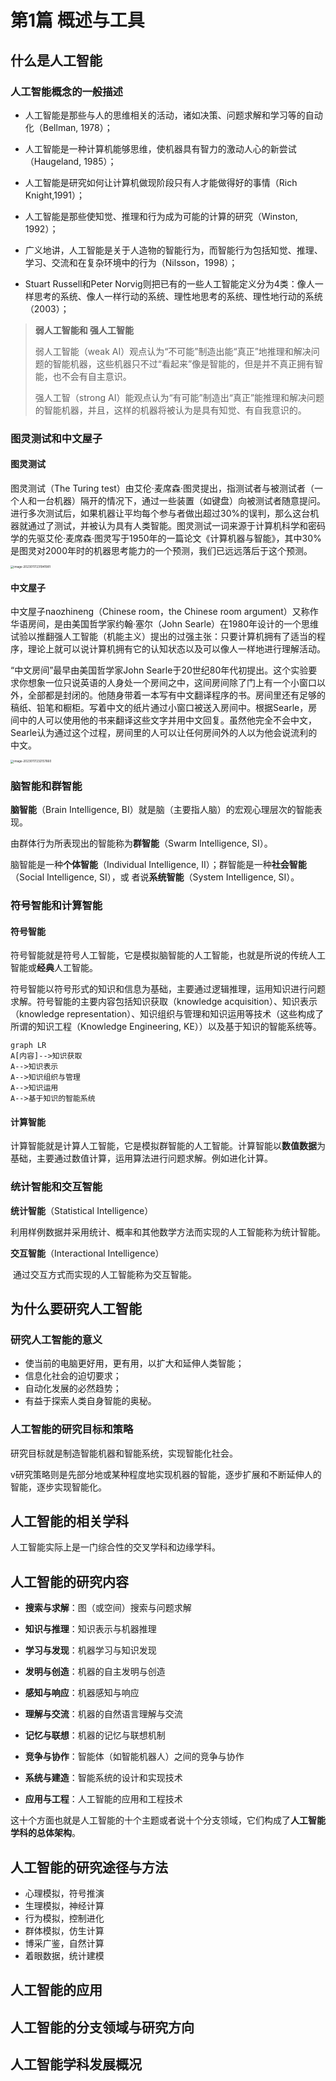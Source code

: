 # 第1篇 概述与工具

## 什么是人工智能 

### 人工智能概念的一般描述 

- 人工智能是那些与人的思维相关的活动，诸如决策、问题求解和学习等的自动化（Bellman, 1978）；

- 人工智能是一种计算机能够思维，使机器具有智力的激动人心的新尝试（Haugeland, 1985）；

- 人工智能是研究如何让计算机做现阶段只有人才能做得好的事情（Rich Knight,1991）；
- 人工智能是那些使知觉、推理和行为成为可能的计算的研究（Winston, 1992）；
- 广义地讲，人工智能是关于人造物的智能行为，而智能行为包括知觉、推理、学习、交流和在复杂环境中的行为（Nilsson，1998）；
- Stuart Russell和Peter Norvig则把已有的一些人工智能定义分为4类：像人一样思考的系统、像人一样行动的系统、理性地思考的系统、理性地行动的系统（2003）；

> **弱人工智能和 强人工智能**
>
> 弱人工智能（weak AI）观点认为“不可能”制造出能“真正”地推理和解决问题的智能机器，这些机器只不过“看起来”像是智能的，但是并不真正拥有智能，也不会有自主意识。
>
> 强人工智（strong AI）能观点认为“有可能”制造出“真正”能推理和解决问题的智能机器，并且，这样的机器将被认为是具有知觉、有自我意识的。

### 图灵测试和中文屋子

#### 图灵测试

图灵测试（The Turing test）由艾伦·麦席森·图灵提出，指测试者与被测试者（一个人和一台机器）隔开的情况下，通过一些装置（如键盘）向被测试者随意提问。进行多次测试后，如果机器让平均每个参与者做出超过30%的误判，那么这台机器就通过了测试，并被认为具有人类智能。图灵测试一词来源于计算机科学和密码学的先驱艾伦·麦席森·图灵写于1950年的一篇论文《计算机器与智能》，其中30%是图灵对2000年时的机器思考能力的一个预测，我们已远远落后于这个预测。

<img src="C:/Users/86158/AppData/Roaming/Typora/typora-user-images/image-20230117231941981.png" alt="image-20230117231941981" style="zoom:33%;" />

#### 中文屋子

中文屋子naozhineng（Chinese room，the Chinese room argument）又称作华语房间，是由美国哲学家约翰·塞尔（John Searle）在1980年设计的一个思维试验以推翻强人工智能（机能主义）提出的过强主张：只要计算机拥有了适当的程序，理论上就可以说计算机拥有它的认知状态以及可以像人一样地进行理解活动。

“中文房间”最早由美国哲学家John Searle于20世纪80年代初提出。这个实验要求你想象一位只说英语的人身处一个房间之中，这间房间除了门上有一个小窗口以外，全部都是封闭的。他随身带着一本写有中文翻译程序的书。房间里还有足够的稿纸、铅笔和橱柜。写着中文的纸片通过小窗口被送入房间中。根据Searle，房间中的人可以使用他的书来翻译这些文字并用中文回复。虽然他完全不会中文，Searle认为通过这个过程，房间里的人可以让任何房间外的人以为他会说流利的中文。

<img src="C:/Users/86158/AppData/Roaming/Typora/typora-user-images/image-20230117232157660.png" alt="image-20230117232157660" style="zoom:33%;" />

### 脑智能和群智能

**脑智能**（Brain Intelligence, BI）就是脑（主要指人脑）的宏观心理层次的智能表现。

由群体行为所表现出的智能称为**群智能**（Swarm Intelligence, SI）。

脑智能是一种**个体智能**（Individual Intelligence, II）；群智能是一种**社会智能**（Social Intelligence, SI），或 者说**系统智能**（System Intelligence, SI）。

### 符号智能和计算智能

#### 符号智能

符号智能就是符号人工智能，它是模拟脑智能的人工智能，也就是所说的传统人工智能或**经典**人工智能。

符号智能以符号形式的知识和信息为基础，主要通过逻辑推理，运用知识进行问题求解。符号智能的主要内容包括知识获取（knowledge acquisition）、知识表示（knowledge representation）、知识组织与管理和知识运用等技术（这些构成了所谓的知识工程（Knowledge Engineering, KE））以及基于知识的智能系统等。

```mermaid
graph LR
A[内容]-->知识获取
A-->知识表示
A-->知识组织与管理
A-->知识运用
A-->基于知识的智能系统
```

#### 计算智能

计算智能就是计算人工智能，它是模拟群智能的人工智能。计算智能以**数值数据**为基础，主要通过数值计算，运用算法进行问题求解。例如进化计算。

### 统计智能和交互智能

**统计智能**（Statistical Intelligence）

​      利用样例数据并采用统计、概率和其他数学方法而实现的人工智能称为统计智能。

**交互智能**（Interactional Intelligence）

​      通过交互方式而实现的人工智能称为交互智能。

## 为什么要研究人工智能

### 研究人工智能的意义

- 使当前的电脑更好用，更有用，以扩大和延伸人类智能；
- 信息化社会的迫切要求；
- 自动化发展的必然趋势；
- 有益于探索人类自身智能的奥秘。

### 人工智能的研究目标和策略

研究目标就是制造智能机器和智能系统，实现智能化社会。

v研究策略则是先部分地或某种程度地实现机器的智能，逐步扩展和不断延伸人的智能，逐步实现智能化。

## 人工智能的相关学科 

人工智能实际上是一门综合性的交叉学科和边缘学科。

## 人工智能的研究内容 

- **搜索与求解**：图（或空间）搜索与问题求解

- **知识与推理**：知识表示与机器推理

- **学习与发现**：机器学习与知识发现

- **发明与创造**：机器的自主发明与创造

- **感知与响应**：机器感知与响应

- **理解与交流**：机器的自然语言理解与交流

- **记忆与联想**：机器的记忆与联想机制

- **竞争与协作**：智能体（如智能机器人）之间的竞争与协作

- **系统与建造**：智能系统的设计和实现技术

- **应用与工程**：人工智能的应用和工程技术

这十个方面也就是人工智能的十个主题或者说十个分支领域，它们构成了**人工智能学科的总体架构**。

## 人工智能的研究途径与方法 

- 心理模拟，符号推演
- 生理模拟，神经计算
- 行为模拟，控制进化
- 群体模拟，仿生计算
- 博采广鉴，自然计算
- 着眼数据，统计建模

## 人工智能的应用

## 人工智能的分支领域与研究方向

## 人工智能学科发展概况
